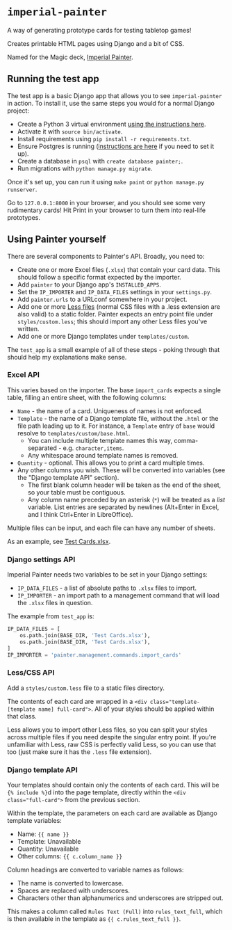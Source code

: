 # `imperial-painter`

A way of generating prototype cards for testing tabletop games!

Creates printable HTML pages using Django and a bit of CSS.

Named for the Magic deck, [Imperial Painter](http://www.mtgtop8.com/event?e=6724&d=238610).

## Running the test app

The test app is a basic Django app that allows you to see `imperial-painter` in action. To install it, use the same steps you would for a normal Django project:

* Create a Python 3 virtual environment [using the instructions here](https://docs.python.org/3/library/venv.html).
* Activate it with `source bin/activate`.
* Install requirements using `pip install -r requirements.txt`.
* Ensure Postgres is running ([instructions are here](https://www.postgresql.org/) if you need to set it up).
* Create a database in `psql` with `create database painter;`.
* Run migrations with `python manage.py migrate`.

Once it's set up, you can run it using `make paint` or `python manage.py runserver`.

Go to `127.0.0.1:8000` in your browser, and you should see some very rudimentary cards! Hit Print in your browser to turn them into real-life prototypes.

## Using Painter yourself

There are several components to Painter's API. Broadly, you need to:

* Create one or more Excel files (`.xlsx`) that contain your card data. This should follow a specific format expected by the importer.
* Add `painter` to your Django app's `INSTALLED_APPS`.
* Set the `IP_IMPORTER` and `IP_DATA_FILES` settings in your `settings.py`.
* Add `painter.urls` to a URLconf somewhere in your project.
* Add one or more [Less files](http://lesscss.org/) (normal CSS files with a .less extension are also valid) to a static folder. Painter expects an entry point file under `styles/custom.less`; this should import any other Less files you've written.
* Add one or more Django templates under `templates/custom`.

The `test_app` is a small example of all of these steps - poking through that should help my explanations make sense.

### Excel API

This varies based on the importer. The base `import_cards` expects a single table, filling an entire sheet, with the following columns:

* `Name` - the name of a card. Uniqueness of names is not enforced.
* `Template` - the name of a Django template file, without the `.html` or the file path leading up to it. For instance, a `Template` entry of `base` would resolve to `templates/custom/base.html`.
    * You can include multiple template names this way, comma-separated - e.g. `character,items`.
    * Any whitespace around template names is removed.
* `Quantity` - optional. This allows you to print a card multiple times.
* Any other columns you wish. These will be converted into variables (see the "Django template API" section).
    * The first blank column header will be taken as the end of the sheet, so your table must be contiguous.
    * Any column name preceded by an asterisk (`*`) will be treated as a _list_ variable. List entries are separated by newlines (Alt+Enter in Excel, and I think Ctrl+Enter in LibreOffice).

Multiple files can be input, and each file can have any number of sheets.

As an example, see [Test Cards.xlsx](https://github.com/adam-thomas/imperial-painter/blob/master/Test%20Cards.xlsx).

### Django settings API

Imperial Painter needs two variables to be set in your Django settings:

* `IP_DATA_FILES` - a list of absolute paths to `.xlsx` files to import.
* `IP_IMPORTER` - an import path to a management command that will load the `.xlsx` files in question.

The example from `test_app` is:

```python
IP_DATA_FILES = [
    os.path.join(BASE_DIR, 'Test Cards.xlsx'),
    os.path.join(BASE_DIR, 'Test Cards.xlsx'),
]
IP_IMPORTER = 'painter.management.commands.import_cards'
```

### Less/CSS API

Add a `styles/custom.less` file to a static files directory.

The contents of each card are wrapped in a `<div class="template-[template name] full-card">`. All of your styles should be applied within that class.

Less allows you to import other Less files, so you can split your styles across multiple files if you need despite the singular entry point. If you're unfamiliar with Less, raw CSS is perfectly valid Less, so you can use that too (just make sure it has the `.less` file extension).

### Django template API

Your templates should contain only the contents of each card. This will be `{% include %}`d into the page template, directly within the `<div class="full-card">` from the previous section.

Within the template, the parameters on each card are available as Django template variables:

* Name: `{{ name }}`
* Template: Unavailable
* Quantity: Unavailable
* Other columns: `{{ c.column_name }}`

Column headings are converted to variable names as follows:

* The name is converted to lowercase.
* Spaces are replaced with underscores.
* Characters other than alphanumerics and underscores are stripped out.

This makes a column called `Rules Text (Full)` into `rules_text_full`, which is then available in the template as `{{ c.rules_text_full }}`.
